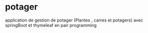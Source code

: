 # potager

application de gestion de potager (Plantes , carres et potagers) avec springBoot et thymeleaf en pair programming
